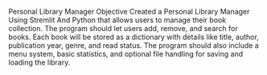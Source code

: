 Personal Library Manager
Objective
Created a  Personal Library Manager Using Stremlit And Python that allows users to manage their book collection. The program should let users add, remove, and search for books.
Each book will be stored as a dictionary with details like title, author, publication year, genre, and read status.
The program should also include a menu system, basic statistics, and optional file handling for saving and loading the library.
